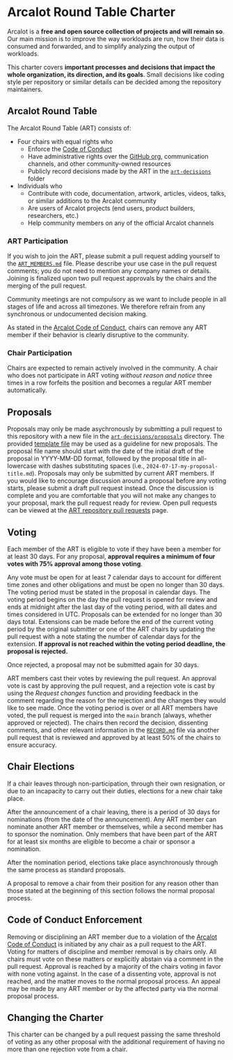 # Arcalot Round Table Charter

Arcalot is a **free and open source collection of projects and will remain so**. Our
main mission is to improve the way workloads are run, how their data is consumed and
forwarded, and to simplify analyzing the output of workloads.

This charter covers **important processes and decisions that impact the whole
organization, its direction, and its goals**. Small decisions like coding style per
repository or similar details can be decided among the repository maintainers.

## Arcalot Round Table

The Arcalot Round Table (ART) consists of:
* Four chairs with equal rights who
  - Enforce the [Code of
    Conduct](https://github.com/arcalot/.github/blob/main/CODE_OF_CONDUCT.md)
  - Have administrative rights over the [GitHub org](https://github.com/arcalot),
    communication channels, and other community-owned resources
  - Publicly record decisions made by the ART in the [`art-decisions`](art-decisions)
    folder
* Individuals who
  - Contribute with code, documentation, artwork, articles, videos, talks, or similar
    additions to the Arcalot community
  - Are users of Arcalot projects (end users, product builders, researchers, etc.)
  - Help community members on any of the official Arcalot channels

### ART Participation

If you wish to join the ART, please submit a pull request adding yourself to the
[`ART_MEMBERS.md`](ART_MEMBERS.md) file. Please describe your use case in the pull
request comments; you do not need to mention any company names or details. Joining is
finalized upon two pull request approvals by the chairs and the merging of the pull
request.

Community meetings are not compulsory as we want to include people in all stages of life
and across all timezones. We therefore refrain from any synchronous or undocumented
decision making.

As stated in the [Arcalot Code of
Conduct](https://github.com/arcalot/.github/blob/main/CODE_OF_CONDUCT.md), chairs can
remove any ART member if their behavior is clearly disruptive to the community.


### Chair Participation

Chairs are expected to remain actively involved in the community. A chair who does not
participate in ART voting *without reason and notice* three times in a row forfeits the
position and becomes a regular ART member automatically.


## Proposals

Proposals may only be made asychronously by submitting a pull request to this repository
with a new file in the [`art-decisions/proposals`](art-decisions/proposals) directory.
The provided [template file](art-decisions/proposals/template.md) may be used as a
guideline for new proposals. The proposal file name should start with the date of the
initial draft of the proposal in YYYY-MM-DD format, followed by the proposal title in
all-lowercase with dashes substituting spaces (i.e., `2024-07-17-my-proposal-title.md`).
Proposals may only be submitted by current ART members. If you would like to encourage
discussion around a proposal before any voting starts, please submit a draft pull
request instead. Once the discussion is complete and you are comfortable that you will
not make any changes to your proposal, mark the pull request ready for review. Open pull
requests can be viewed at the [ART repository pull
requests](https://github.com/arcalot/arcalot-round-table/pulls) page.

## Voting

Each member of the ART is eligible to vote if they have been a member for at least 30
days. For any proposal, **approval requires a minimum of four votes with 75% approval
among those voting**.

Any vote must be open for at least 7 calendar days to account for different time zones
and other obligations and must be open no longer than 30 days. The voting period must be
stated in the proposal in calendar days. The voting period begins on the day the pull
request is opened for review and ends at midnight after the last day of the voting
period, with all dates and times considered in UTC. Proposals can be extended for no
longer than 30 days total. Extensions can be made before the end of the current voting
period by the original submitter or one of the ART chairs by updating the pull request
with a note stating the number of calendar days for the extension. **If approval is not
reached within the voting period deadline, the proposal is rejected.**

Once rejected, a proposal may not be submitted again for 30 days.

ART members cast their votes by reviewing the pull request. An approval vote is cast by
approving the pull request, and a rejection vote is cast by using the *Request changes*
function and providing feedback in the comment regarding the reason for the rejection
and the changes they would like to see made. Once the voting period is over or all ART
members have voted, the pull request is merged into the `main` branch (always, whether
approved or rejected). The chairs then record the decision, dissenting comments, and
other relevant information in the [`RECORD.md`](art-decisions/RECORD.md) file via
another pull request that is reviewed and approved by at least 50% of the chairs to
ensure accuracy.

## Chair Elections

If a chair leaves through non-participation, through their own resignation, or due to an
incapacity to carry out their duties, elections for a new chair take place.

After the announcement of a chair leaving, there is a period of 30 days for nominations
(from the date of the announcement). Any ART member can nominate another ART member or
themselves, while a second member has to sponsor the nomination. Only members that have
been part of the ART for at least six months are eligible to become a chair or sponsor a
nomination.

After the nomination period, elections take place asynchronously through the same
process as standard proposals.

A proposal to remove a chair from their position for any reason other than those stated
at the beginning of this section follows the normal proposal process.

## Code of Conduct Enforcement

Removing or disciplining an ART member due to a violation of the [Arcalot Code of
Conduct](https://github.com/arcalot/.github/blob/main/CODE_OF_CONDUCT.md) is initiated
by any chair as a pull request to the ART. Voting for matters of discipline and member
removal is by chairs only. All chairs must vote on these matters or explicitly abstain
via a comment in the pull request. Approval is reached by a majority of the chairs
voting in favor with none voting against. In the case of a dissenting vote, approval is
not reached, and the matter moves to the normal proposal process. An appeal may be made
by any ART member or by the affected party via the normal proposal process.

## Changing the Charter

This charter can be changed by a pull request passing the same threshold of voting as
any other proposal with the additional requirement of having no more than one rejection
vote from a chair.
